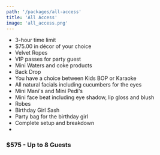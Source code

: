 ```yaml
---
path: '/packages/all-access'
title: 'All Access'
image: 'all_access.png'
---
```


* 3-hour time limit
* $75.00 in décor of your choice
* Velvet Ropes
* VIP passes for party guest
* Mini Waters and coke products
* Back Drop
* You have a choice between Kids BOP or Karaoke
* All natural facials including cucumbers for the eyes
* Mini Mani's and Mini Pedi's
* Mini face beat including eye shadow, lip gloss and blush
* Robes
* Birthday Girl Sash
* Party bag for the birthday girl
* Complete setup and breakdown
* 
### $575 - Up to 8 Guests